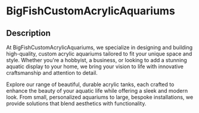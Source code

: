 # BigFishCustomAcrylicAquariums
## Description
At BigFishCustomAcrylicAquariums, we specialize in designing and building high-quality, custom acrylic aquariums tailored to fit your unique space and style. Whether you're a hobbyist, a business, or looking to add a stunning aquatic display to your home, we bring your vision to life with innovative craftsmanship and attention to detail.

Explore our range of beautiful, durable acrylic tanks, each crafted to enhance the beauty of your aquatic life while offering a sleek and modern look. From small, personalized aquariums to large, bespoke installations, we provide solutions that blend aesthetics with functionality.


